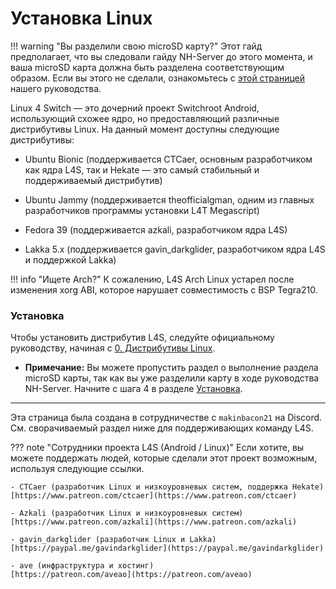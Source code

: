 # Установка Linux

!!! warning "Вы разделили свою microSD карту?"
    Этот гайд предполагает, что вы следовали гайду NH-Server до этого момента, и ваша microSD карта должна быть разделена соответствующим образом. Если вы этого не сделали, ознакомьтесь с [этой страницей](../user_guide/all/partitioning_sd_syscfw.md) нашего руководства.

Linux 4 Switch — это дочерний проект Switchroot Android, использующий схожее ядро, но предоставляющий различные дистрибутивы Linux. На данный момент доступны следующие дистрибутивы:

- Ubuntu Bionic (поддерживается CTCaer, основным разработчиком как ядра L4S, так и Hekate — это самый стабильный и поддерживаемый дистрибутив)

- Ubuntu Jammy (поддерживается theofficialgman, одним из главных разработчиков программы установки L4T Megascript)

- Fedora 39 (поддерживается azkali, разработчиком ядра L4S)

- Lakka 5.x (поддерживается gavin_darkglider, разработчиком ядра L4S и поддержкой Lakka)

!!! info "Ищете Arch?"
    К сожалению, L4S Arch Linux устарел после изменения xorg ABI, которое нарушает совместимость с BSP Tegra210.

### **Установка**
Чтобы установить дистрибутив L4S, следуйте официальному руководству, начиная с [0. Дистрибутивы Linux](https://wiki.switchroot.org/wiki/linux/linux-distributions).

- **Примечание:** Вы можете пропустить раздел о выполнение раздела microSD карты, так как вы уже разделили карту в ходе руководства NH-Server. Начните с шага 4 в разделе [Установка](https://wiki.switchroot.org/wiki/linux/linux-install-update-guide#installation).

-----

Эта страница была создана в сотрудничестве с `makinbacon21` на Discord. См. сворачиваемый раздел ниже для поддерживающих команду L4S.

??? note "Сотрудники проекта L4S (Android / Linux)"
    Если хотите, вы можете поддержать людей, которые сделали этот проект возможным, используя следующие ссылки.

    - CTCaer (разработчик Linux и низкоуровневых систем, поддержка Hekate)
    [https://www.patreon.com/ctcaer](https://www.patreon.com/ctcaer)

    - Azkali (разработчик Linux и низкоуровневых систем)
    [https://www.patreon.com/azkali](https://www.patreon.com/azkali)

    - gavin_darkglider (разработчик Linux и Lakka)
    [https://paypal.me/gavindarkglider](https://paypal.me/gavindarkglider)

    - ave (инфраструктура и хостинг)
    [https://patreon.com/aveao](https://patreon.com/aveao)
